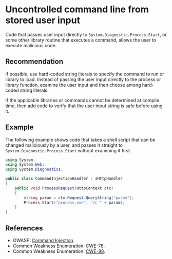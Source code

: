 # Uncontrolled command line from stored user input
Code that passes user input directly to `System.Diagnostic.Process.Start`, or some other library routine that executes a command, allows the user to execute malicious code.


## Recommendation
If possible, use hard-coded string literals to specify the command to run or library to load. Instead of passing the user input directly to the process or library function, examine the user input and then choose among hard-coded string literals.

If the applicable libraries or commands cannot be determined at compile time, then add code to verify that the user input string is safe before using it.


## Example
The following example shows code that takes a shell script that can be changed maliciously by a user, and passes it straight to `System.Diagnostic.Process.Start` without examining it first.


```csharp
using System;
using System.Web;
using System.Diagnostics;

public class CommandInjectionHandler : IHttpHandler
{
    public void ProcessRequest(HttpContext ctx)
    {
        string param = ctx.Request.QueryString["param"];
        Process.Start("process.exe", "/c " + param);
    }
}

```

## References
* OWASP: [Command Injection](https://www.owasp.org/index.php/Command_Injection).
* Common Weakness Enumeration: [CWE-78](https://cwe.mitre.org/data/definitions/78.html).
* Common Weakness Enumeration: [CWE-88](https://cwe.mitre.org/data/definitions/88.html).
